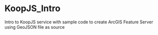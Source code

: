 # KoopJS_Intro
Intro to KoopJS service with sample code to create ArcGIS Feature Server using GeoJSON file as source
